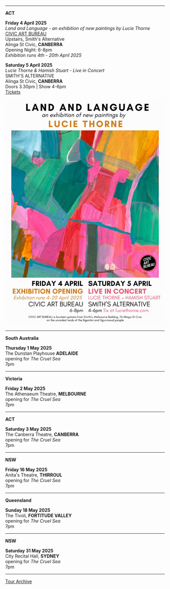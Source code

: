 * * * * *

**ACT**

**Friday 4 April 2025**\
*Land and Language - an exhibition of new paintings by Lucie Thorne*\
[CIVIC ART BUREAU](https://www.civicartbureau.com/) \
Upstairs, Smith's Alternative\
Alinga St Civic, **CANBERRA**\
Opening Night: 6-8pm\
*Exhibition runs 4th - 20th April 2025* 

**Saturday 5 April 2025**\
*Lucie Thorne & Hamish Stuart - Live in Concert*\
SMITH'S ALTERNATIVE\
Alinga St Civic, **CANBERRA**\
Doors 3.30pm | Show 4-6pm\
[Tickets](https://www.smithsalternative.com/events/lucie-thorne-hamish-stuart-90370?d=5%2F04%2F2025+4%3A00%3A00+PM)  

![](data/image/news/NewApril25.jpeg)

* * * * *

**South Australia**

**Thursday 1 May 2025**\
The Dunstan Playhouse **ADELAIDE**\
opening for *The Cruel Sea*\
7pm

* * * * *

**Victoria**

**Friday 2 May 2025**\
The Athenaeum Theatre, **MELBOURNE**\
opening for *The Cruel Sea*\
7pm

* * * * *

**ACT**

**Saturday 3 May 2025**\
The Canberra Theatre, **CANBERRA**\
opening for *The Cruel Sea*\
7pm

* * * * *

**NSW**

**Friday 16 May 2025**\
Anita's Theatre, **THIRROUL**\
opening for *The Cruel Sea*\
7pm

* * * * *

**Queensland**

**Sunday 18 May 2025**\
The Tivoli, **FORTITUDE VALLEY**\
opening for *The Cruel Sea*\
7pm

* * * * *

**NSW**

**Saturday 31 May 2025**\
City Recital Hall, **SYDNEY**\
opening for *The Cruel Sea*\
7pm

* * * * *

[Tour Archive](tour/archive)
